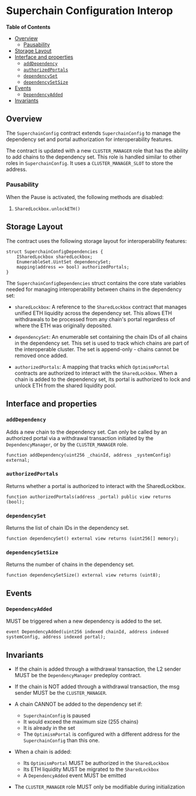 # Superchain Configuration Interop

<!-- START doctoc generated TOC please keep comment here to allow auto update -->
<!-- DON'T EDIT THIS SECTION, INSTEAD RE-RUN doctoc TO UPDATE -->
**Table of Contents**

- [Overview](#overview)
  - [Pausability](#pausability)
- [Storage Layout](#storage-layout)
- [Interface and properties](#interface-and-properties)
  - [`addDependency`](#adddependency)
  - [`authorizedPortals`](#authorizedportals)
  - [`dependencySet`](#dependencyset)
  - [`dependencySetSize`](#dependencysetsize)
- [Events](#events)
  - [`DependencyAdded`](#dependencyadded)
- [Invariants](#invariants)

<!-- END doctoc generated TOC please keep comment here to allow auto update -->

## Overview

The `SuperchainConfig` contract extends `SuperchainConfig` to manage the dependency set and portal authorization
for interoperability features.

The contract is updated with a new `CLUSTER_MANAGER` role that has the ability to add chains to the dependency set.
This role is handled similar to other roles in `SuperchainConfig`. It uses a `CLUSTER_MANAGER_SLOT` to store the address.

### Pausability

When the Pause is activated, the following methods are disabled:

1. `SharedLockbox.unlockETH()`

## Storage Layout

The contract uses the following storage layout for interoperability features:

```solidity
struct SuperchainConfigDependencies {
    ISharedLockbox sharedLockbox;
    EnumerableSet.UintSet dependencySet;
    mapping(address => bool) authorizedPortals;
}
```

The `SuperchainConfigDependencies` struct contains the core state variables needed for managing interoperability
between chains in the dependency set:

- `sharedLockbox`: A reference to the `SharedLockbox` contract that manages unified ETH liquidity across the dependency set.
  This allows ETH withdrawals to be processed from any chain's portal regardless of where the ETH was originally deposited.

- `dependencySet`: An enumerable set containing the chain IDs of all chains in the dependency set.
  This set is used to track which chains are part of the interoperable cluster.
  The set is append-only - chains cannot be removed once added.

- `authorizedPortals`: A mapping that tracks which `OptimismPortal` contracts are authorized to interact
  with the `SharedLockbox`.
  When a chain is added to the dependency set, its portal is authorized to lock and unlock ETH from
  the shared liquidity pool.

## Interface and properties

### `addDependency`

Adds a new chain to the dependency set. Can only be called by an authorized portal via a withdrawal transaction
initiated by the `DependencyManager`, or by the `CLUSTER_MANAGER` role.

```solidity
function addDependency(uint256 _chainId, address _systemConfig) external;
```

### `authorizedPortals`

Returns whether a portal is authorized to interact with the SharedLockbox.

```solidity
function authorizedPortals(address _portal) public view returns (bool);
```

### `dependencySet`

Returns the list of chain IDs in the dependency set.

```solidity
function dependencySet() external view returns (uint256[] memory);
```

### `dependencySetSize`

Returns the number of chains in the dependency set.

```solidity
function dependencySetSize() external view returns (uint8);
```

## Events

### `DependencyAdded`

MUST be triggered when a new dependency is added to the set.

```solidity
event DependencyAdded(uint256 indexed chainId, address indexed systemConfig, address indexed portal);
```

## Invariants

- If the chain is added through a withdrawal transaction, the L2 sender MUST be the `DependencyManager` predeploy contract.

- If the chain is NOT added through a withdrawal transaction, the msg sender MUST be the `CLUSTER_MANAGER`.

- A chain CANNOT be added to the dependency set if:

  - `SuperchainConfig` is paused
  - It would exceed the maximum size (255 chains)
  - It is already in the set
  - The `OptimismPortal` is configured with a different address for the `SuperchainConfig` than this one.

- When a chain is added:

  - Its `OptimismPortal` MUST be authorized in the `SharedLockbox`
  - Its ETH liquidity MUST be migrated to the `SharedLockbox`
  - A `DependencyAdded` event MUST be emitted

- The `CLUSTER_MANAGER` role MUST only be modifiable during initialization
